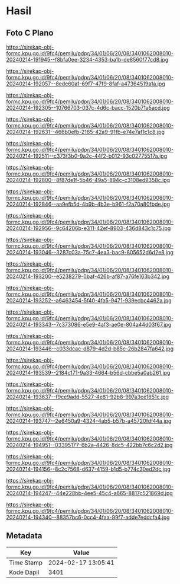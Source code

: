 # Hasil

## Foto C Plano

https://sirekap-obj-formc.kpu.go.id/9fc4/pemilu/pdpr/34/01/06/20/08/3401062008010-20240214-191945--f8bfa0ee-3234-4353-ba1b-de8560f77cd8.jpg

https://sirekap-obj-formc.kpu.go.id/9fc4/pemilu/pdpr/34/01/06/20/08/3401062008010-20240214-192057--8ede60a1-69f7-47f9-8faf-a47364519a1a.jpg

https://sirekap-obj-formc.kpu.go.id/9fc4/pemilu/pdpr/34/01/06/20/08/3401062008010-20240214-192305--10766703-037c-4d6c-bacc-1520b71a5acd.jpg

https://sirekap-obj-formc.kpu.go.id/9fc4/pemilu/pdpr/34/01/06/20/08/3401062008010-20240214-192631--466b0efb-2165-42a9-91fb-e74e7af1c1c8.jpg

https://sirekap-obj-formc.kpu.go.id/9fc4/pemilu/pdpr/34/01/06/20/08/3401062008010-20240214-192511--c373f3b0-9a2c-44f2-b012-93c02775517a.jpg

https://sirekap-obj-formc.kpu.go.id/9fc4/pemilu/pdpr/34/01/06/20/08/3401062008010-20240214-192800--8f87de1f-5b46-49a5-894c-c3108ed9358c.jpg

https://sirekap-obj-formc.kpu.go.id/9fc4/pemilu/pdpr/34/01/06/20/08/3401062008010-20240214-192846--aa9efb5d-4b9b-4b3e-b961-f2a70a80fbde.jpg

https://sirekap-obj-formc.kpu.go.id/9fc4/pemilu/pdpr/34/01/06/20/08/3401062008010-20240214-192956--9c64206b-e311-42ef-8903-436d843c1c75.jpg

https://sirekap-obj-formc.kpu.go.id/9fc4/pemilu/pdpr/34/01/06/20/08/3401062008010-20240214-193046--3287c03a-75c7-4ea3-bac9-805652d6d2e8.jpg

https://sirekap-obj-formc.kpu.go.id/9fc4/pemilu/pdpr/34/01/06/20/08/3401062008010-20240214-193200--e5238279-0baf-426b-af87-a76fe163b342.jpg

https://sirekap-obj-formc.kpu.go.id/9fc4/pemilu/pdpr/34/01/06/20/08/3401062008010-20240214-193252--a6463454-5f40-4fa5-9471-939ecbc4462a.jpg

https://sirekap-obj-formc.kpu.go.id/9fc4/pemilu/pdpr/34/01/06/20/08/3401062008010-20240214-193343--7c373086-e5e9-4af3-ae0e-804a44d03f67.jpg

https://sirekap-obj-formc.kpu.go.id/9fc4/pemilu/pdpr/34/01/06/20/08/3401062008010-20240214-193446--c033dcac-d879-4d2d-b85c-26b2847fa642.jpg

https://sirekap-obj-formc.kpu.go.id/9fc4/pemilu/pdpr/34/01/06/20/08/3401062008010-20240214-193539--2184c171-9a33-4664-b56d-cbbe5a0ab261.jpg

https://sirekap-obj-formc.kpu.go.id/9fc4/pemilu/pdpr/34/01/06/20/08/3401062008010-20240214-193637--f9ce9add-5527-4e81-92b8-997a3ce1651c.jpg

https://sirekap-obj-formc.kpu.go.id/9fc4/pemilu/pdpr/34/01/06/20/08/3401062008010-20240214-193747--2e6450a9-4324-4ab5-b57b-a45720fdf44a.jpg

https://sirekap-obj-formc.kpu.go.id/9fc4/pemilu/pdpr/34/01/06/20/08/3401062008010-20240214-194951--03395177-6b2a-4426-8dc5-422bb7c6c2d2.jpg

https://sirekap-obj-formc.kpu.go.id/9fc4/pemilu/pdpr/34/01/06/20/08/3401062008010-20240214-194156--8c2c7568-d637-4159-b1d5-b774c30ed2dc.jpg

https://sirekap-obj-formc.kpu.go.id/9fc4/pemilu/pdpr/34/01/06/20/08/3401062008010-20240214-194247--44e228bb-4ee5-45c4-a665-8817c521869d.jpg

https://sirekap-obj-formc.kpu.go.id/9fc4/pemilu/pdpr/34/01/06/20/08/3401062008010-20240214-194340--88357bc6-0cc4-4faa-99f7-adde7eddcfa4.jpg


## Metadata

| Key        | Value               |
| ---------- | ------------------- |
| Time Stamp | 2024-02-17 13:05:41 |
| Kode Dapil | 3401                |



